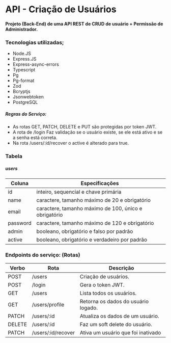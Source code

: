 # API - Criação de Usuários

#### Projeto (Back-End) de uma API REST de CRUD de usuário + Permissão de Administrador.

### Tecnologias utilizadas;

- Node.JS
- Express.JS
- Express-async-errors
- Typescript
- Pg
- Pg-format
- Zod
- Bcryptjs
- Jsonwebtoken
- PostgreSQL

##### Regras do Serviço:

- As rotas GET, PATCH, DELETE e PUT são protegidas por token JWT.
- A rota de /login Faz validação se o usuário existe, se ele está ativo e se a senha está correta.
- Na rota /users/:id/recover o active é alterado para true.

### Tabela

##### users

| Coluna   | Especificações                                        |
| -------- | ----------------------------------------------------- |
| id       | inteiro, sequencial e chave primária                  |
| name     | caractere, tamanho máximo de 20 e obrigatório         |
| email    | caractere, tamanho máximo de 100, único e obrigatório |
| password | caractere, tamanho máximo de 120 e obrigatório        |
| admin    | booleano, obrigatório e falso por padrão              |
| active   | booleano, obrigatório e verdadeiro por padrão         |

### Endpoints do serviço: (Rotas)

| Verbo  | Rota               | Descrição                           |
| ------ | ------------------ | ----------------------------------- |
| POST   | /users             | Criação de usuários.                |
| POST   | /login             | Gera o token JWT.                   |
| GET    | /users             | Lista todos os usuários.            |
| GET    | /users/profile     | Retorna os dados do usuário logado. |
| PATCH  | /users/:id         | Atualiza os dados de um usuário.    |
| DELETE | /users/:id         | Faz um soft delete do usuário.      |
| PATCH  | /users/:id/recover | Ativa um usuário que foi inativado  |
